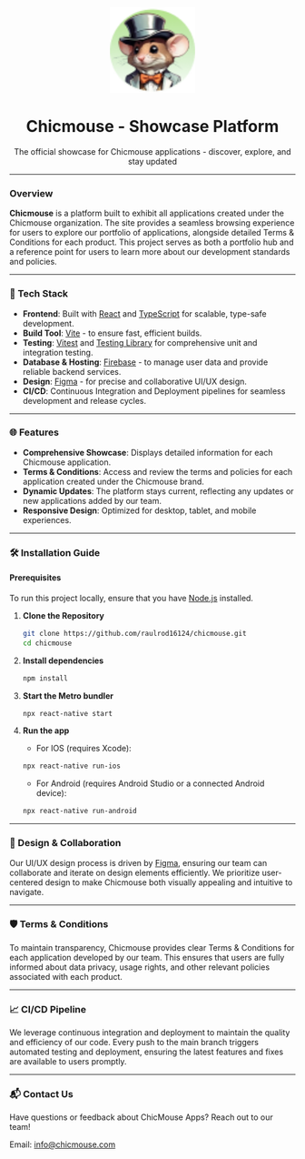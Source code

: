 <div align="center">
  <a href="https://chicmouse.com/">
    <img src="https://github.com/raulrod16124/chicmouse/blob/main/src/assets/chicmouseCharacter.png" alt="chicmouse" style="width: 150px;"/>
  </a>
  <h1>Chicmouse - Showcase Platform</h1>
</div>

<div align="center">
  <p>The official showcase for Chicmouse applications - discover, explore, and stay updated</p>
</div>

---

### Overview

**Chicmouse** is a platform built to exhibit all applications created under the Chicmouse organization. The site provides a seamless browsing experience for users to explore our portfolio of applications, alongside detailed Terms & Conditions for each product. This project serves as both a portfolio hub and a reference point for users to learn more about our development standards and policies.

---

### 🚀 Tech Stack

- **Frontend**: Built with [React](https://reactjs.org/) and [TypeScript](https://www.typescriptlang.org/) for scalable, type-safe development.
- **Build Tool**: [Vite](https://vitejs.dev/) - to ensure fast, efficient builds.
- **Testing**: [Vitest](https://vitest.dev/) and [Testing Library](https://testing-library.com/) for comprehensive unit and integration testing.
- **Database & Hosting**: [Firebase](https://firebase.google.com/) - to manage user data and provide reliable backend services.
- **Design**: [Figma](https://figma.com/) - for precise and collaborative UI/UX design.
- **CI/CD**: Continuous Integration and Deployment pipelines for seamless development and release cycles.

---

### 🌐 Features

- **Comprehensive Showcase**: Displays detailed information for each Chicmouse application.
- **Terms & Conditions**: Access and review the terms and policies for each application created under the Chicmouse brand.
- **Dynamic Updates**: The platform stays current, reflecting any updates or new applications added by our team.
- **Responsive Design**: Optimized for desktop, tablet, and mobile experiences.

---

### 🛠 Installation Guide

#### Prerequisites

To run this project locally, ensure that you have [Node.js](https://nodejs.org/) installed.

1. **Clone the Repository**

   ```bash
   git clone https://github.com/raulrod16124/chicmouse.git
   cd chicmouse
   ```

2. **Install dependencies**

   ```bash
   npm install
   ```

3. **Start the Metro bundler**

   ```bash
   npx react-native start
   ```

4. **Run the app**
   - For IOS (requires Xcode):
   ```bash
   npx react-native run-ios
   ```
   - For Android (requires Android Studio or a connected Android device):
   ```bash
   npx react-native run-android
   ```

---

### 🌈 Design & Collaboration

Our UI/UX design process is driven by [Figma](https://www.figma.com/es-es/), ensuring our team can collaborate and iterate on design elements efficiently. We prioritize user-centered design to make Chicmouse both visually appealing and intuitive to navigate.

---

### 🛡️ Terms & Conditions

To maintain transparency, Chicmouse provides clear Terms & Conditions for each application developed by our team. This ensures that users are fully informed about data privacy, usage rights, and other relevant policies associated with each product.

---

### 📈 CI/CD Pipeline

We leverage continuous integration and deployment to maintain the quality and efficiency of our code. Every push to the main branch triggers automated testing and deployment, ensuring the latest features and fixes are available to users promptly.

---

### 📬 Contact Us

Have questions or feedback about ChicMouse Apps? Reach out to our team!

Email: info@chicmouse.com
